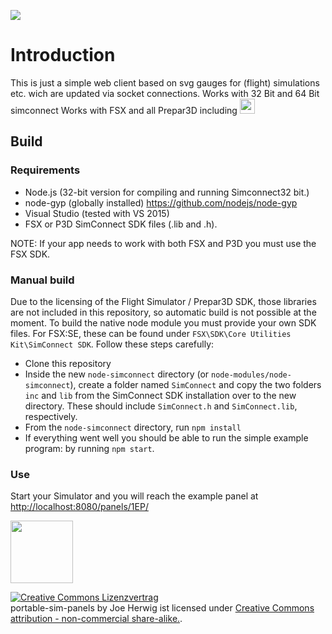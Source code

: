 ![](https://media.giphy.com/media/XpGDLCg8eeQw0/giphy.gif)

# Introduction
This is just a simple web client based on svg gauges for (flight) simulations etc. wich are updated via socket connections.
Works with 32 Bit and 64 Bit simconnect 
Works with FSX and all Prepar3D including <img src="http://joachim.herwigs.info/img/P3Dv4-tag.png" height="24px">


## Build
### Requirements
* Node.js (32-bit version for compiling and running Simconnect32 bit.)
* node-gyp (globally installed) https://github.com/nodejs/node-gyp
* Visual Studio (tested with VS 2015)
* FSX or P3D SimConnect SDK files (.lib and .h).

NOTE: If your app needs to work with both FSX and P3D you must use the FSX SDK.

### Manual build
Due to the licensing of the Flight Simulator / Prepar3D SDK, those libraries are not included in this repository, so automatic build is not possible at the moment.
To build the native node module you must provide your own SDK files. For FSX:SE, these can be found under `FSX\SDK\Core Utilities Kit\SimConnect SDK`. Follow these steps carefully:

* Clone this repository
* Inside the new `node-simconnect` directory (or `node-modules/node-simconnect`), create a folder named `SimConnect` and copy the two folders `inc` and `lib` from the SimConnect SDK installation over to the new directory. These should include `SimConnect.h` and `SimConnect.lib`, respectively.
* From the `node-simconnect` directory, run `npm install`
* If everything went well you should be able to run the simple example program: by running `npm start`.

### Use
Start your Simulator and you will reach the example panel at [http://localhost:8080/panels/1EP/](http://localhost:8080/panels/1EP/)

<img src="https://joeherwig.github.io/EDST-Flightsim-Scenery_Hahnweide-Kirchheim-unter-Teck//images/J3D-Icon.svg" width="100px">

<a rel="license" href="http://creativecommons.org/licenses/by-nc-sa/4.0/"><img alt="Creative Commons Lizenzvertrag" style="border-width:0" src="https://i.creativecommons.org/l/by-nc-sa/4.0/88x31.png" /></a><br /><span xmlns:dct="http://purl.org/dc/terms/" property="dct:title">portable-sim-panels</span> by Joe Herwig ist licensed under <a rel="license" href="http://creativecommons.org/licenses/by-nc-sa/4.0/">Creative Commons attribution - non-commercial share-alike.</a>.
